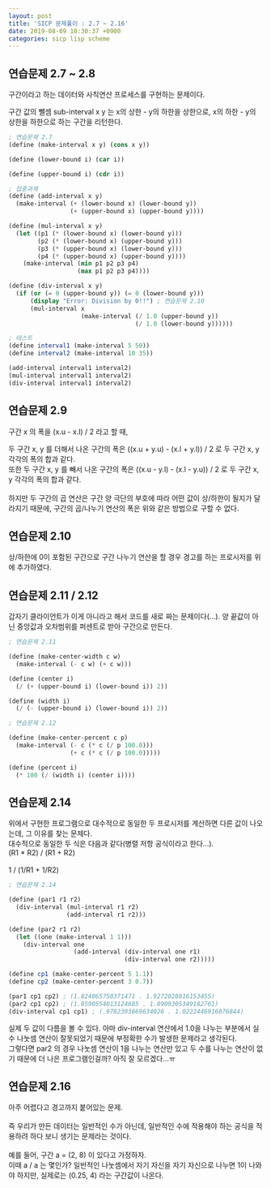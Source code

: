 ```yaml
---
layout: post
title: 'SICP 문제풀이 : 2.7 ~ 2.16'
date: 2019-08-09 10:30:37 +0900
categories: sicp lisp scheme
---
```



## 연습문제 2.7 ~ 2.8

구간이라고 하는 데이터와 사칙연산 프로세스를 구현하는 문제이다.<br>

구간 값의 뺄셈 sub-interval x y 는 x의 상한 - y의 하한을 상한으로, x의 하한 - y의 상한을 하한으로 하는 구간을 리턴한다.

```scheme
; 연습문제 2.7
(define (make-interval x y) (cons x y))

(define (lower-bound i) (car i))

(define (upper-bound i) (cdr i))

; 집중과제
(define (add-interval x y)
  (make-interval (+ (lower-bound x) (lower-bound y))
                 (+ (upper-bound x) (upper-bound y))))

(define (mul-interval x y)
  (let ((p1 (* (lower-bound x) (lower-bound y)))
        (p2 (* (lower-bound x) (upper-bound y)))
        (p3 (* (upper-bound x) (lower-bound y)))
        (p4 (* (upper-bound x) (upper-bound y))))
    (make-interval (min p1 p2 p3 p4)
                   (max p1 p2 p3 p4))))

(define (div-interval x y)
  (if (or (= 0 (upper-bound y)) (= 0 (lower-bound y)))
      (display "Error: Division by 0!!") ; 연습문제 2.10
      (mul-interval x
                    (make-interval (/ 1.0 (upper-bound y))
                                   (/ 1.0 (lower-bound y))))))

; 테스트
(define interval1 (make-interval 5 50))
(define interval2 (make-interval 10 35))

(add-interval interval1 interval2)
(mul-interval interval1 interval2)
(div-interval interval1 interval2)
```

## 연습문제 2.9

구간 x 의 폭을 (x.u - x.l) / 2 라고 할 때,<br>

두 구간 x, y 를 더해서 나온 구간의 폭은 ((x.u + y.u) - (x.l + y.l)) / 2 로 두 구간 x, y 각각의 폭의 합과 같다.<br>
또한 두 구간 x, y 를 빼서 나온 구간의 폭은 ((x.u - y.l) - (x.l - y.u)) / 2 로 두 구간 x, y 각각의 폭의 합과 같다.<br>
<br>
하지만 두 구간의 곱 연산은 구간 양 극단의 부호에 따라 어떤 값이 상/하한이 될지가 달라지기 때문에, 구간의 곱/나누기 연산의 폭은 위와 같은 방법으로 구할 수 없다.

## 연습문제 2.10

상/하한에 0이 포함된 구간으로 구간 나누기 연산을 할 경우 경고를 하는 프로시저를 위에 추가하였다.

## 연습문제 2.11 / 2.12

갑자기 클라이언트가 이게 아니라고 해서 코드를 새로 짜는 문제이다(...). 양 끝값이 아닌 중앙값과 오차범위를 퍼센트로 받아 구간으로 만든다.

```scheme
; 연습문제 2.11

(define (make-center-width c w)
  (make-interval (- c w) (+ c w)))

(define (center i)
  (/ (+ (upper-bound i) (lower-bound i)) 2))

(define (width i)
  (/ (- (upper-bound i) (lower-bound i)) 2))

; 연습문제 2.12

(define (make-center-percent c p)
  (make-interval (- c (* c (/ p 100.0)))
                 (+ c (* c (/ p 100.0)))))

(define (percent i)
  (* 100 (/ (width i) (center i))))
```

## 연습문제 2.14

위에서 구현한 프로그램으로 대수적으로 동일한 두 프로시저를 계산하면 다른 값이 나오는데, 그 이유를 찾는 문제다.<br>
대수적으로 동일한 두 식은 다음과 같다(병렬 저항 공식이라고 한다...).<br>
(R1 * R2) / (R1 + R2) <br>
<br>
1 / (1/R1 + 1/R2) <br>

```scheme
; 연습문제 2.14

(define (par1 r1 r2)
  (div-interval (mul-interval r1 r2)
                (add-interval r1 r2)))

(define (par2 r1 r2)
  (let ((one (make-interval 1 1)))
    (div-interval one
                  (add-interval (div-interval one r1)
                                (div-interval one r2)))))

(define cp1 (make-center-percent 5 1.1))
(define cp2 (make-center-percent 3 0.7))

(par1 cp1 cp2) ; (1.824065750371471 . 1.9272028016153455)
(par2 cp1 cp2) ; (1.8590554013124685 . 1.8909305349182761)
(div-interval cp1 cp1) ; (.9782393669634026 . 1.0222446916076844)
```

실제 두 값이 다름을 볼 수 있다. 아마 div-interval 연산에서 1.0을 나누는 부분에서 실수 나눗셈 연산이 잘못되었기 때문에 부정확한 수가 발생한 문제라고 생각된다.<br>
그렇다면 par2 의 경우 나눗셈 연산이 1을 나누는 연산만 있고 두 수를 나누는 연산이 없기 때문에 더 나은 프로그램인걸까? 아직 잘 모르겠다...ㅠ<br>

## 연습문제 2.16

아주 어렵다고 경고까지 붙어있는 문제.
<br><br>
즉 우리가 만든 데이터는 일반적인 수가 아닌데, 일반적인 수에 적용해야 하는 공식을 적용하려 하다 보니 생기는 문제라는 것이다.<br>
<br>
예를 들어, 구간 a = (2, 8) 이 있다고 가정하자.<br>
이때 a / a 는 몇인가? 일반적인 나눗셈에서 자기 자신을 자기 자신으로 나누면 1이 나와야 하지만, 실제로는 (0.25, 4) 라는 구간값이 나온다.